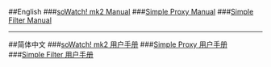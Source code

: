 ##English
###<a href="https://github.com/jc3213/Misc/blob/master/Manual/en-US/soWatch_mk2.md">soWatch! mk2 Manual</a>
###<a href="https://github.com/jc3213/Misc/blob/master/Manual/en-US/SimpleProxy.md">Simple Proxy Manual</a>
###<a href="https://github.com/jc3213/Misc/blob/master/Manual/en-US/SimpleFilter.md">Simple Filter Manual</a>

***

##简体中文
###<a href="https://github.com/jc3213/Misc/blob/master/Manual/zh-CN/soWatch_mk2.md">soWatch! mk2 用户手册</a>
###<a href="https://github.com/jc3213/Misc/blob/master/Manual/zh-CN/SimpleProxy.md">Simple Proxy 用户手册</a>
###<a href="https://github.com/jc3213/Misc/blob/master/Manual/zh-CN/SimpleFilter.md">Simple Filter 用户手册</a>
